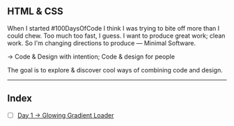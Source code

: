 ## HTML & CSS

When I started #100DaysOfCode I think I was trying to bite off more than I could chew. Too much too fast, I guess. I want to produce great work; clean work. So I'm changing directions to produce — Minimal Software.

→ Code & Design with intention; Code & design for people

The goal is to explore & discover cool ways of combining code and design.

---

## Index

-[ ] [Day 1 → Glowing Gradient Loader](./Glowing_Gradient_Loader)
